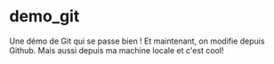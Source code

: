 # demo_git
Une démo de Git qui se passe bien !
Et maintenant, on modifie depuis Github.
Mais aussi depuis ma machine locale et c'est cool!
